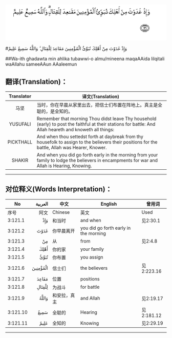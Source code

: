 ![003:121](images/003_121.gif)

#وَإِذْ غَدَوْتَ مِنْ أَهْلِكَ تُبَوِّئُ الْمُؤْمِنِينَ مَقَاعِدَ لِلْقِتَالِ ۗ وَاللَّهُ سَمِيعٌ عَلِيمٌ 

##Wa-ith ghadawta min ahlika tubawwi-o almu/mineena maqaAAida lilqitali waAllahu sameeAAun AAaleemun 

## 翻译(Translation)：

| Translator | 译文(Translation)                                            |
| :--------: | ------------------------------------------------------------ |
|    马坚    | 当时，你在早晨从家里出去，把信士们布置在阵地上。真主是全聪的，是全知的。 |
|  YUSUFALI  | Remember that morning Thou didst leave Thy household (early) to post the faithful at their stations for battle: And Allah heareth and knoweth all things: |
| PICKTHALL  | And when thou settedst forth at daybreak from thy housefolk to assign to the believers their positions for the battle, Allah was Hearer, Knower. |
|   SHAKIR   | And when you did go forth early in the morning from your family to lodge the believers in encampments for war and Allah is Hearing, Knowing. |

---

## 对位释义(Words Interpretation)：

| No   | العربية | 中文    | English | 曾用词 |
| ---- | ------: | ------- | ------- | ------ |
| 序号 |    阿文 | Chinese | 英文    | Used   |
| 3:121.1  | وَإِذْ      | 和当时      | and when                              | 见2:30.1   |
| 3:121.2  | غَدَوْتَ     | 你早晨离开   | you did go forth early in the morning |            |
| 3:121.3  | مِنْ       | 从           | from                                  | 见2:4.8    |
| 3:121.4  | أَهْلِكَ     | 你的家       | your family                           |            |
| 3:121.5  | تُبَوِّئُ     | 你布置       | you assign                            |            |
| 3:121.6  | الْمُؤْمِنِينَ | 信士们       | the believers                         | 见2:223.16 |
| 3:121.7  | مَقَاعِدَ    | 位置         | positions                             |            |
| 3:121.8  | لِلْقِتَالِ   | 为战斗       | for battle                            |            |
| 3:121.9  | وَاللَّهُ    | 和安拉，真主 | and Allah                             | 见2:19.17  |
| 3:121.10 | سَمِيعٌ     | 全聪的       | Hearing                               | 见2:181.12 |
| 3:121.11 | عَلِيمٌ     | 全知的       | Knowing                               | 见2:29.19  |

---
